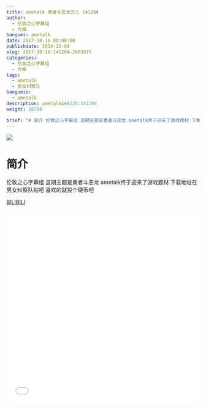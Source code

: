 ```yaml
---
title: ametalk 勇者斗恶龙艺人 141204
author: 
  - 伦敦之心字幕组
  - 九條
bangumi: ametalk
date: 2017-10-16 00:00:00
publishdate: 2014-12-04
slug: 2017-10-16-141204-2083875
categories: 
  - 伦敦之心字幕组
  - 九條
tags: 
  - ametalk
  - 男女纠察队
bangumis: 
  - ametalk
description: ametalk&#8226;141204
weight: 58796

brief: "# 简介 伦敦之心字幕组 这期主题是勇者斗恶龙 ametalk终于迎来了游戏题材 下载地址在男女纠察队贴吧 喜欢的就投个硬币吧"
---
```


![](https://i.imgur.com/DGqyTDW.jpg)

# 简介  
伦敦之心字幕组 这期主题是勇者斗恶龙 ametalk终于迎来了游戏题材 下载地址在男女纠察队贴吧 喜欢的就投个硬币吧

  [BILIBILI](https://www.bilibili.com/video/av2083875/)


<div class="vcontainer">  <iframe class='video' src="//www.bilibili.com/blackboard/player.html?aid=2083875" width="100%" height="500" frameborder="0" allowfullscreen="allowfullscreen"></iframe></div>
